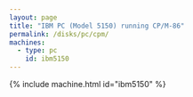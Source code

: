 ```yaml
---
layout: page
title: "IBM PC (Model 5150) running CP/M-86"
permalink: /disks/pc/cpm/
machines:
  - type: pc
    id: ibm5150
---
```


{% include machine.html id="ibm5150" %}
